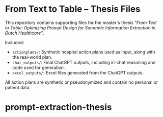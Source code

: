 # From Text to Table – Thesis Files

This repository contains supporting files for the master's thesis *"From Text to Table: Optimizing Prompt Design for Semantic Information Extraction in Dutch Healthcare"*.

Included:
- `actionplans/`: Synthetic hospital action plans used as input, along with the real-world plan.
- `chat_outputs/`: Final ChatGPT outputs, including in-chat reasoning and code used for generation.
- `excel_outputs/`: Excel files generated from the ChatGPT outputs.

All action plans are synthetic or pseudonymized and contain no personal or patient data.
# prompt-extraction-thesis
